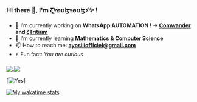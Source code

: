 ### Hi there 👋, I'm ζ͜͡ʏøʊɮʏøʊɮ⚡✨ !

- 🔭 I’m currently working on **WhatsApp AUTOMATION ! -> [Comwander](https://github.com/TheAyos/Comwander) and [ζTritium](https://github.com/TheAyos/Tritium-WA)**
- 🌱 I’m currently learning **Mathematics & Computer Science**
- 📫 How to reach me: **ayosiiiofficiel@gmail.com**
- ⚡ Fun fact: _You are curious_

<a href="https://github.com/TheAyos">
  <img align="center" src="https://github-readme-stats-tau-neon-70.vercel.app/api?username=theayos&count_private=true&show_icons=true" />
</a>
<a href="https://github.com/TheAyos">
  <img align="center" src="https://github-readme-stats-tau-neon-70.vercel.app/api/top-langs/?username=theayos&layout=compact" />
</a>

[![Yes](https://github-readme-stats-tau-neon-70.vercel.app/api/top-langs/?username=theayos&layout=compact)]

[![My wakatime stats](https://github-readme-stats-tau-neon-70.vercel.app/api/wakatime?username=@TheAyos)](https://github.com/TheAyos)
